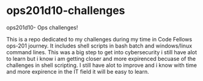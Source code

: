 # ops201d10-challenges
ops201d10- Ops challenges!


This is a repo dedicated to my challenges during my time in Code Fellows ops-201 journey. It includes shell scripts in bash batch and windows/linux command lines. This was a big step to get into cybersecurity i still have alot to learn but i know i am getting closer and more expirenced becuase of the challenges in shell scripting. I still have alot to improve and i know with time and more expirence in the IT field it will be easy to learn.
